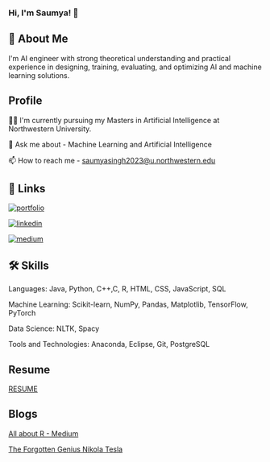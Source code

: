 
### Hi, I'm Saumya! 👋


## 🚀 About Me
I'm AI engineer with strong theoretical understanding and practical experience in designing, training, evaluating, and optimizing AI and machine learning solutions.

## Profile
👩‍💻 I'm currently pursuing my Masters in Artificial Intelligence at Northwestern University.

💬 Ask me about - Machine Learning and Artificial Intelligence

📫 How to reach me - saumyasingh2023@u.northwestern.edu






## 🔗 Links
[![portfolio](https://img.shields.io/badge/my_portfolio-000?style=for-the-badge&logo=ko-fi&logoColor=white)](https://saumyasingh98.github.io/)

[![linkedin](https://img.shields.io/badge/linkedin-0A66C2?style=for-the-badge&logo=linkedin&logoColor=white)](https://www.linkedin.com/in/saumyasingh98/)

[![medium](https://img.shields.io/badge/-Medium-black)](https://saumyasingh98.medium.com/)



## 🛠 Skills
Languages: Java, Python, C++,C, R, HTML, CSS, JavaScript, SQL

Machine Learning: Scikit-learn, NumPy, Pandas, Matplotlib, TensorFlow, PyTorch 

Data Science: NLTK, Spacy 

Tools and Technologies: Anaconda, Eclipse, Git, PostgreSQL

## Resume 

[RESUME](https://saumyasingh98.github.io/assets/Saumya_RESUMEfinal.docx.pdf)


## Blogs

[All about R - Medium](https://saumyasingh98.medium.com/all-about-r-2bb8ff874074)

[The Forgotten Genius Nikola Tesla](https://saumyasingh98.medium.com/the-forgotten-genius-nikola-tesla-d3da2f3741fd)
